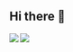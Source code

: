 ## Hi there 👋
<a>
  <img align="left" src="https://github-readme-stats.vercel.app/api?username=vini-alg&show_icons=true&theme=tokyonight"/>     <img align="center" src="https://github-readme-stats.vercel.app/api/top-langs/?username=vini-alg&layout=compact&show_icons=true&theme=tokyonight" />
</a>

